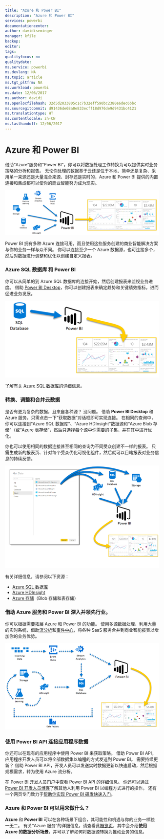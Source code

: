 ```yaml
---
title: "Azure 和 Power BI"
description: "Azure 和 Power BI"
services: powerbi
documentationcenter: 
author: davidiseminger
manager: kfile
backup: 
editor: 
tags: 
qualityfocus: no
qualitydate: 
ms.service: powerbi
ms.devlang: NA
ms.topic: article
ms.tgt_pltfrm: NA
ms.workload: powerbi
ms.date: 12/06/2017
ms.author: davidi
ms.openlocfilehash: 32d5d2033805c1c7b32eff590bc2380e6dec6bbc
ms.sourcegitcommit: d91436de68a0e833ecff18d976de9d9431bc4121
ms.translationtype: HT
ms.contentlocale: zh-CN
ms.lasthandoff: 12/06/2017
---
```

# <a name="azure-and-power-bi"></a>Azure 和 Power BI
借助“Azure”服务和“Power BI”，你可以将数据处理工作转换为可以提供实时业务策略的分析和报告。 无论你处理的数据基于云还是位于本地、简单还是复杂、采用单一来源还是大量混合来源、封存还是实时的，Azure 和 Power BI 提供的内置连接和集成都可以使你的商业智能努力成为现实。

![](media/service-azure-and-power-bi/azure_1.png)

Power BI 拥有多种 Azure 连接可用，而且使用这些服务创建的商业智能解决方案与你的业务一样与众不同。 你可以连接至少一个 Azure 数据源，也可连接多个，然后对数据进行调整和优化以创建自定义报表。

### <a name="azure-sql-database-and-power-bi"></a>Azure SQL 数据库 和 Power BI
你可以从简单的到 Azure SQL 数据库的连接开始，然后创建报表来监视业务进度。 借助 [Power BI Desktop](desktop-getting-started.md)，你可以创建报表来确定趋势和关键绩效指标，进而促进业务发展。

![](media/service-azure-and-power-bi/azure_2_sqltopbi.png)

了解有关 [Azure SQL 数据库](http://azure.microsoft.com/services/sql-database/)的详细信息。

### <a name="transform-shape-and-merge-your-cloud-data"></a>转换、调整和合并云数据
是否有更为复杂的数据，且来自各种源？ 没问题。 借助 **Power BI Desktop** 和 Azure 服务，只需点击一下“获取数据”对话框即可实现连接。 在相同的查询中，你可以连接到“Azure SQL 数据库”、“Azure HDInsight”数据源和“Azure Blob 存储”（或“Azure 表存储”，然后只选择每个源中你需要的子集，并在其中进行优化。

你也可以使用相同的数据连接甚至相同的查询为不同受众创建不一样的报表。 只需生成新的报表页、针对每个受众优化可视化组件，然后就可以目睹报表对业务信息的持续反馈。

![](media/service-azure-and-power-bi/azure_3_multipletopbi.png)

有关详细信息，请参阅以下资源：

* [Azure SQL 数据库](http://azure.microsoft.com/services/sql-database/)
* [Azure HDInsight](http://azure.microsoft.com/services/hdinsight/)
* [Azure 存储](http://azure.microsoft.com/services/storage/)（Blob 存储和表存储）

### <a name="get-complex-and-ahead-using-azure-services-and-power-bi"></a>借助 Azure 服务和 Power BI 深入并领先行业。
你可以根据需要拓展 Azure 和 Power BI 的功能。 使用多源数据处理、利用大量的实时系统，借助[流分析](http://azure.microsoft.com/services/stream-analytics/)和[事件中心](http://azure.microsoft.com/services/event-hubs/)，将各种 SaaS 服务合并到商业智能报表以增加你的业务优势。

![](media/service-azure-and-power-bi/azure_4_complex.png)

### <a name="connect-your-app-data-using-power-bi-apis"></a>使用 Power BI API 连接应用程序数据
你还可以在现有的应用程序中使用 Power BI 来获取策略。 借助 Power BI API，应用程序开发人员可以将全部数据集以编程的方式发送到 Power BI。 需要持续更新？ 借助 Power BI API，开发人员可以发送实时数据更新以快速启动，然后根据规模需求，转为使用 Azure 流分析。

在 [Power BI 开发人员门户](http://dev.powerbi.com)中查看 Power BI API 的详细信息。 你还可以通过 [Power BI 开发人员博客](http://blogs.msdn.com/powerbidev)了解其他人利用 Power BI 以编程方式进行的操作。 还有一个网页专门致力于[帮助你实现 Power BI 研发快速入门](https://msdn.microsoft.com/library/dn889824.aspx)。

### <a name="what-could-you-do-with-azure-and-power-bi"></a>Azure 和 Power BI 可以用来做什么？
**Azure** 和 **Power BI** 可以在各种场景下组合，其可能性和机遇与你的业务一样独一无二。 有关“Azure 服务”的详细信息，请查看此[概览页](http://go.microsoft.com/fwlink/?LinkId=535031&clcid=0x409)，其中会介绍**使用 Azure 的数据分析场景**，并可以了解如何将数据源转换为推动业务的信息。

